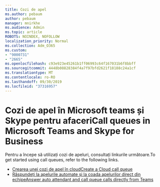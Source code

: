 ```yaml
---
title: Cozi de apel
ms.author: pebaum
author: pebaum
manager: mnirkhe
ms.audience: Admin
ms.topic: article
ROBOTS: NOINDEX, NOFOLLOW
localization_priority: Normal
ms.collection: Adm_O365
ms.custom:
- "9000731"
- "2665"
ms.openlocfilehash: c93e923e45261b1ff06993c64f167031b6f8bbff
ms.sourcegitcommit: 4448b08828384f4a7f97bfd2621f18188c24a1cf
ms.translationtype: MT
ms.contentlocale: ro-RO
ms.lasthandoff: 09/30/2019
ms.locfileid: "37316957"
---
```

# <a name="call-queues-in-microsoft-teams-and-skype-for-business"></a><span data-ttu-id="3aa36-102">Cozi de apel în Microsoft teams și Skype pentru afaceri</span><span class="sxs-lookup"><span data-stu-id="3aa36-102">Call queues in Microsoft Teams and Skype for Business</span></span> 

<span data-ttu-id="3aa36-103">Pentru a începe să utilizați cozi de apeluri, consultați linkurile următoare.</span><span class="sxs-lookup"><span data-stu-id="3aa36-103">To get started using call queues, refer to the following links.</span></span>

- [<span data-ttu-id="3aa36-104">Crearea unei cozi de apel în cloud</span><span class="sxs-lookup"><span data-stu-id="3aa36-104">Create a Cloud call queue</span></span>](https://docs.microsoft.com/microsoftteams/create-a-phone-system-call-queue)
- [<span data-ttu-id="3aa36-105">Răspundeți la apelurile automate și la coada apelurilor direct din echipe</span><span class="sxs-lookup"><span data-stu-id="3aa36-105">Answer auto attendant and call queue calls directly from Teams</span></span>](https://docs.microsoft.com/microsoftteams/answer-auto-attendant-and-call-queue-calls)